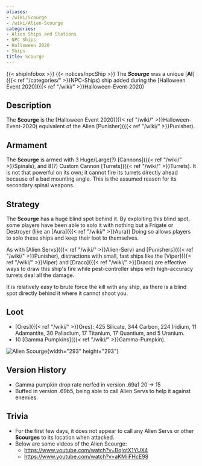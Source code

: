 ```yaml
---
aliases:
- /wiki/Scourge
- /wiki/Alien-Scourge
categories:
- Alien Ships and Stations
- NPC Ships
- Halloween 2020
- Ships
title: Scourge
---
```


{{< shipInfobox >}} {{< notices/npcShip >}} The **_Scourge_** was a unique [**AI**]({{< ref "/categories/" >}}NPC-Ships) ship added during the [Halloween Event 2020]({{< ref "/wiki/" >}}Halloween-Event-2020)

## Description

The **Scourge** is the [Halloween Event 2020]({{< ref "/wiki/" >}}Halloween-Event-2020) equivalent of the Alien [Punisher]({{< ref "/wiki/" >}}Punisher).

## Armament

The **Scourge** is armed with 3 Huge/Large(?) [Cannons]({{< ref "/wiki/" >}}Spinals), and 8(?) Custom Cannon [Turrets]({{< ref "/wiki/" >}}Turrets). It is not that powerful on its own; it cannot fire its turrets directly ahead because of a bad mounting angle. This is the assumed reason for its secondary spinal weapons.

## Strategy

The **Scourge** has a huge blind spot behind it. By exploiting this blind spot, some players have been able to solo it with nothing but a Frigate or Destroyer (like an [Aura]({{< ref "/wiki/" >}}Aura)) Doing so allows players to solo these ships and keep their loot to themselves.

As with [Alien Servs]({{< ref "/wiki/" >}}Alien-Serv) and [Punishers]({{< ref "/wiki/" >}}Punisher), distractions with small, fast ships like the [Viper]({{< ref "/wiki/" >}}Viper) and [Draco]({{< ref "/wiki/" >}}Draco) are effective ways to draw this ship's fire while pest-controller ships with high-accuracy turrets deal all the damage.

It is relatively easy to brute force the kill with any ship, as there is a blind spot directly behind it where it cannot shoot you.

## Loot

- [Ores]({{< ref "/wiki/" >}}Ores): 425 Silicate, 344 Carbon, 224 Iridium, 11 Adamantite, 30 Palladium, 17 Titanium, 17 Quantium, and 5 Uranium.
- 10 [Gamma Pumpkins]({{< ref "/wiki/" >}}Gamma-Pumpkin).

![Alien
Scourge](Roblox_Galaxy_-_Alien_Scourge_Ship_-_Observation "Alien Scourge"){width="293" height="293"}

## Version History 

- Gamma pumpkin drop rate nerfed in version .69a1 20 -> 15
- Buffed in version .69b5, being able to call Alien Servs to help it against enemies.

## Trivia

- For the first few days, it does not appear to call any Alien Servs or other **Scourges** to its location when attacked.
- Below are some videos of the Alien Scourge:
  - <https://www.youtube.com/watch?v=BqIotX1YUX4>
  - <https://www.youtube.com/watch?v=aKMiiFHcE98>